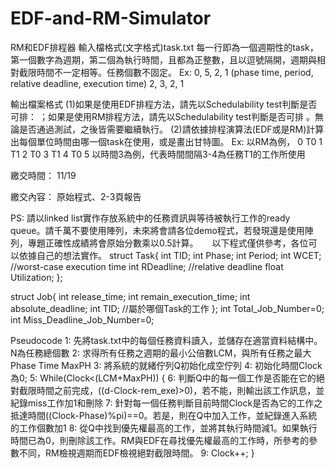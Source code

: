 # EDF-and-RM-Simulator

RM和EDF排程器
輸入檔格式(文字格式)task.txt
	每一行即為一個週期性的task，第一個數字為週期，第二個為執行時間，且都為正整數，且以逗號隔開，週期與相對截限時間不一定相等。任務個數不固定。
Ex:
0, 5, 2, 1    (phase time, period, relative deadline, execution time)
2, 3, 2, 1

輸出檔案格式
(1)如果是使用EDF排程方法，請先以Schedulability test判斷是否可排：     ；如果是使用RM排程方法，請先以Schedulability test判斷是否可排 。無論是否通過測試，之後皆需要繼續執行。
(2)請依據排程演算法(EDF或是RM)計算出每個單位時間由哪一個task在使用，或是畫出甘特圖。
	Ex:
	以RM為例，
	0 T0
	1 T1
	2 T0
	3 T1
	4 T0
	5
	以時間3為例，代表時間間隔3-4為任務T1的工作所使用

繳交時間：
11/19

繳交內容：
	原始程式、2-3頁報告

PS: 請以linked list實作存放系統中的任務資訊與等待被執行工作的ready queue。請千萬不要使用陣列，未來將會請各位demo程式，若發現還是使用陣列，專題正確性成績將會原始分數乘以0.5計算。
 
以下程式僅供參考，各位可以依據自己的想法實作。
struct Task{
int TID;
	int Phase;
	int Period;
	int WCET; //worst-case execution time
	int RDeadline; //relative deadline
	float Utilization;
};

struct Job{
	int release_time;
	int remain_execution_time;
	int absolute_deadline;
	int TID; //屬於哪個Task的工作
};
int Total_Job_Number=0;
int Miss_Deadline_Job_Number=0;


Pseudocode
1: 先將task.txt中的每個任務資料讀入，並儲存在適當資料結構中。N為任務總個數
2: 求得所有任務之週期的最小公倍數LCM，與所有任務之最大Phase Time MaxPH
3: 將系統的就緒佇列Q初始化成空佇列
4: 初始化時間Clock為0;
5: While(Clock<(LCM+MaxPH))
{
6: 判斷Q中的每一個工作是否能在它的絕對截限時間之前完成，((d-Clock-rem_exe)>0)，若不能，則輸出該工作訊息，並紀錄miss工作加1和刪除
7: 針對每一個任務判斷目前時間Clock是否為它的工作之抵達時間((Clock-Phase)%pi)==0。若是，則在Q中加入工作，並紀錄進入系統的工作個數加1
8: 從Q中找到優先權最高的工作，並將其執行時間減1。如果執行時間已為0，則刪除該工作。RM與EDF在尋找優先權最高的工作時，所參考的參數不同，RM檢視週期而EDF檢視絕對截限時間。
    9: Clock++;
}
